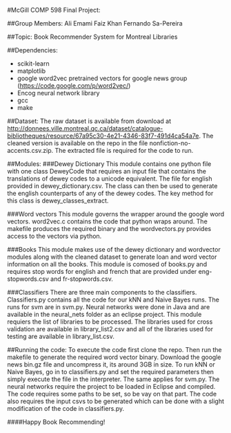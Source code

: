 #McGill COMP 598 Final Project: 

##Group Members: 
Ali Emami 
Faiz Khan 
Fernando Sa-Pereira

##Topic: 
Book Recommender System for Montreal Libraries

##Dependencies: 
  * scikit-learn 
  * matplotlib 
  * google word2vec pretrained vectors for google news group (https://code.google.com/p/word2vec/)
  * Encog neural network library
  * gcc
  * make

##Dataset: 
  The raw dataset is available from download at http://donnees.ville.montreal.qc.ca/dataset/catalogue-bibliotheques/resource/67a95c30-4e21-4346-83f7-491d4ca54a7e. The cleaned version is available on the repo in the file nonfiction-no-accents.csv.zip. The extracted file is required for the code to run. 
  
##Modules: 
###Dewey Dictionary 
  This module contains one python file with one class DeweyCode that requires an input file that contains the translations of dewey codes to a unicode equivalent. The file for english provided in dewey\_dictionary.csv. The class can then be used to generate the english counterparts of any of the dewey codes. The key method for this class is dewey\_classes_extract. 

###Word vectors 
  This module governs the wrapper around the google word vectors. word2vec.c contains the code that python wraps around. The makefile produces the required binary and the wordvectors.py provides access to the vectors via python. 

###Books 
  This module makes use of the dewey dictionary and wordvector modules along with the cleaned dataset to generate loan and word vector information on all the books. This module is comosed of books.py and requires stop words for english and french that are provided under eng-stopwords.csv and fr-stopwords.csv. 

###Classifiers
  There are three main components to the classifiers. Classifiers.py contains all the code for our kNN and Naive Bayes runs. The runs for svm are in svm.py. Neural networks were done in Java and are available in the neural_nets folder as an eclipse project. This module requiers the list of libraries to be processed. The libraries used for cross validation are available in library\_list2.csv and all of the libraries used for testing are available in library_list.csv. 
  
##Running the code: 
  To execute the code first clone the repo. Then run the makefile to generate the required word vector binary. Download the google news bin.gz file and uncompress it, its around 3GB in size. To run kNN or Naive Bayes, go in to classifiers.py and set the required parameters then simply execute the file in the interpreter. The same applies for svm.py. The neural networks require the project to be loaded in Eclipse and compiled. The code requires some paths to be set, so be vay on that part. The code also requires the input csvs to be generated which can be done with a slight modification of the code in classifiers.py. 
  
####Happy Book Recommending!
  



